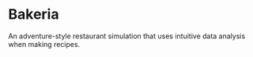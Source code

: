 # Bakeria
An adventure-style restaurant simulation that uses intuitive data analysis when making recipes.
